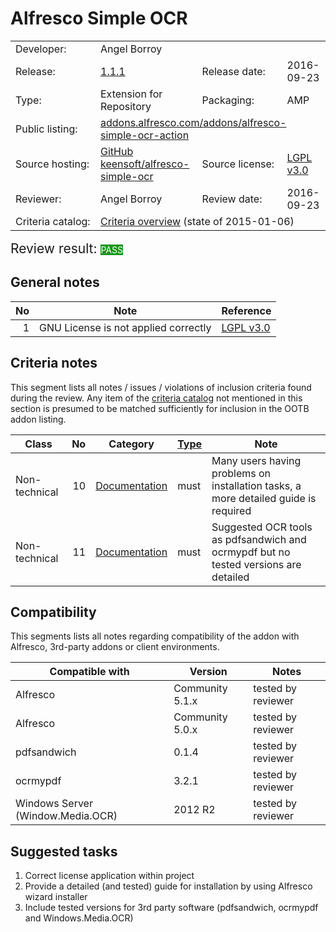 # Alfresco Simple OCR

<table width="100%">
    <tr>
        <td width="120">Developer:</td>
        <td>Angel Borroy</td>
        <td colspan="2"></td>
    </tr>
    <tr>
        <td width="120">Release:</td>
        <td><a href="https://github.com/keensoft/alfresco-simple-ocr/tree/1.1.1">1.1.1</a></td>
        <td width="120">Release date:</td>
        <td>2016-09-23</td>
    </tr>
    <tr>
        <td width="120">Type:</td>
        <td>Extension for Repository</td>
        <td width="120">Packaging:</td>
        <td>AMP</td>
    </tr>
    <tr>
        <td width="120">Public listing:</td>
        <td colspan="3"><a href="https://addons.alfresco.com/addons/alfresco-simple-ocr-action">addons.alfresco.com/addons/alfresco-simple-ocr-action</a></td>
    </tr>
    <tr>
        <td width="120">Source hosting:</td>
        <td><a href="https://github.com/keensoft/alfresco-simple-ocr">GitHub keensoft/alfresco-simple-ocr</a></td>
        <td width="120">Source license:</td>
        <td><a href="http://www.gnu.org/licenses/lgpl-3.0.html">LGPL v3.0</a></td>
    </tr>
    <tr>
        <td width="120">Reviewer:</td>
        <td>Angel Borroy</td>
        <td width="120">Review date:</td>
        <td>2016-09-23</td>
    </tr>
    <tr>
        <td>Criteria catalog:</td>
        <td colspan="3"><a href="https://github.com/OrderOfTheBee/addons/wiki/Inclusion-criteria-overview">Criteria overview</a> (state of 2015-01-06)</td>
    </tr>
</table>

<p><span style="font-size:150%;">Review result: </span><span class="label labelstyle-159818 linked-labelstyle-159818 lightertooltipped" style="background-color: #159818; color: #fff;">PASS</span></p>

## General notes

No | Note | Reference
--: | ---- | ---------
 1 | GNU License is not applied correctly | [LGPL v3.0](http://www.gnu.org/licenses/lgpl-3.0.html)

## Criteria notes

This segment lists all notes / issues / violations of inclusion criteria found during the review. Any item of the [criteria catalog](https://github.com/OrderOfTheBee/addons/wiki/Inclusion-criteria-overview) not mentioned in this section is presumed to be matched sufficiently for inclusion in the OOTB addon listing.

Class | No | Category | [Type](https://github.com/OrderOfTheBee/addons/wiki/General-guidelines#requirement-relevance-types) | Note | 
----- | --: | -------- | :----- | ----
Non-technical | 10 | [Documentation](https://github.com/OrderOfTheBee/addons/wiki/Non-technical-inclusion-criteria#documentation) | must | Many users having problems on installation tasks, a more detailed guide is required
Non-technical | 11 | [Documentation](https://github.com/OrderOfTheBee/addons/wiki/Non-technical-inclusion-criteria#documentation) | must | Suggested OCR tools as pdfsandwich and ocrmypdf but no tested versions are detailed

## Compatibility

This segments lists all notes regarding compatibility of the addon with Alfresco, 3rd-party addons or client environments.

Compatible with | Version | Notes
--- | --- | ---
Alfresco | Community 5.1.x | tested by reviewer
Alfresco | Community 5.0.x | tested by reviewer
pdfsandwich | 0.1.4 | tested by reviewer
ocrmypdf | 3.2.1 | tested by reviewer
Windows Server (Window.Media.OCR) | 2012 R2 | tested by reviewer

## Suggested tasks

1. Correct license application within project
2. Provide a detailed (and tested) guide for installation by using Alfresco wizard installer
3. Include tested versions for 3rd party software (pdfsandwich, ocrmypdf and Windows.Media.OCR)